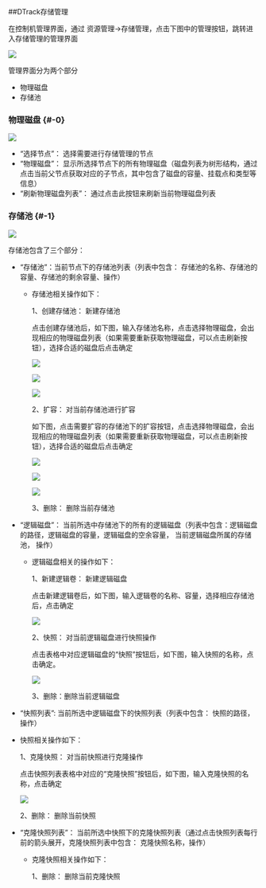 ##DTrack存储管理

在控制机管理界面，通过 资源管理-&gt;存储管理，点击下图中的管理按钮，跳转进入存储管理的管理界面

![](/assets/V7.2.2019042401.png)

管理界面分为两个部分
* 物理磁盘
* 存储池

### 物理磁盘 {#-0}

![](/assets/V7.2.2019042402.png)


* “选择节点”： 选择需要进行存储管理的节点
* “物理磁盘”： 显示所选择节点下的所有物理磁盘（磁盘列表为树形结构，通过点击当前父节点获取对应的子节点，其中包含了磁盘的容量、挂载点和类型等信息）
* “刷新物理磁盘列表”： 通过点击此按钮来刷新当前物理磁盘列表

### 存储池 {#-1}

![](/assets/V7.2.2019042403.png)

存储池包含了三个部分：
* “存储池”：当前节点下的存储池列表（列表中包含： 存储池的名称、存储池的容量、存储池的剩余容量、操作）
  * 存储池相关操作如下：
  
    1、创建存储池： 新建存储池
    
       点击创建存储池后，如下图，输入存储池名称，点击选择物理磁盘，会出现相应的物理磁盘列表（如果需要重新获取物理磁盘，可以点击刷新按钮），选择合适的磁盘后点击确定
       
    ![](/assets/V7.2.2019042407.png)
    
    ![](/assets/V7.2.2019042405.png)
    
    ![](/assets/V7.2.2019042408.png)
    
    2、扩容： 对当前存储池进行扩容
       
       如下图，点击需要扩容的存储池下的扩容按钮，点击选择物理磁盘，会出现相应的物理磁盘列表（如果需要重新获取物理磁盘，可以点击刷新按钮），选择合适的磁盘后点击确定
       
    ![](/assets/V7.2.2019042404.png)
    
    ![](/assets/V7.2.2019042405.png)
    
    ![](/assets/V7.2.2019042406.png)
    
    3、删除： 删除当前存储池
    
*  “逻辑磁盘”： 当前所选中存储池下的所有的逻辑磁盘（列表中包含：逻辑磁盘的路径，逻辑磁盘的容量，逻辑磁盘的空余容量， 当前逻辑磁盘所属的存储池， 操作）
    * 逻辑磁盘相关的操作如下：
    
      1、新建逻辑卷： 新建逻辑磁盘
      
         点击新建逻辑卷后，如下图，输入逻辑卷的名称、容量，选择相应存储池后，点击确定
        
         ![](/assets/V7.2.2019042409.png)
        
      2、快照： 对当前逻辑磁盘进行快照操作
      
         点击表格中对应逻辑磁盘的“快照”按钮后，如下图，输入快照的名称，点击确定。
       
         ![](/assets/V7.2.2019042410.png)
        
      3、删除：删除当前逻辑磁盘
      
*  “快照列表”:  当前所选中逻辑磁盘下的快照列表（列表中包含： 快照的路径，操作）
  * 快照相关操作如下： 
  
     1、克隆快照： 对当前快照进行克隆操作
           
       点击快照列表表格中对应的“克隆快照”按钮后，如下图，输入克隆快照的名称，点击确定
          
       ![](/assets/V7.2.2019042411.png)
     
     2、删除： 删除当前快照
        
*  “克隆快照列表”：  当前所选中快照下的克隆快照列表（通过点击快照列表每行前的箭头展开，克隆快照列表中包含： 克隆快照名称，操作）
   * 克隆快照相关操作如下：
   
      1、删除： 删除当前克隆快照
  

